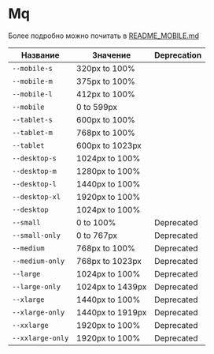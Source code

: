 # Mq

Более подробно можно почитать в [README_MOBILE.md](/README_MOBILE.md)

| Название         | Значение         | Deprecation |
| ---------------- | ---------------- | ----------- |
| `--mobile-s`     | 320px to 100%    |             |
| `--mobile-m`     | 375px to 100%    |             |
| `--mobile-l`     | 412px to 100%    |             |
| `--mobile`       | 0 to 599px       |             |
| `--tablet-s`     | 600px to 100%    |             |
| `--tablet-m`     | 768px to 100%    |             |
| `--tablet`       | 600px to 1023px  |             |
| `--desktop-s`    | 1024px to 100%   |             |
| `--desktop-m`    | 1280px to 100%   |             |
| `--desktop-l`    | 1440px to 100%   |             |
| `--desktop-xl`   | 1920px to 100%   |             |
| `--desktop`      | 1024px to 100%   |             |
| `--small`        | 0 to 100%        | Deprecated  |
| `--small-only`   | 0 to 767px       | Deprecated  |
| `--medium`       | 768px to 100%    | Deprecated  |
| `--medium-only`  | 768px to 1023px  | Deprecated  |
| `--large`        | 1024px to 100%   | Deprecated  |
| `--large-only`   | 1024px to 1439px | Deprecated  |
| `--xlarge`       | 1440px to 100%   | Deprecated  |
| `--xlarge-only`  | 1440px to 1919px | Deprecated  |
| `--xxlarge`      | 1920px to 100%   | Deprecated  |
| `--xxlarge-only` | 1920px to 100%   | Deprecated  |
